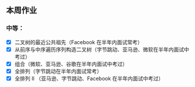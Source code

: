 ## 本周作业

### 中等：
- [X] 二叉树的最近公共祖先（Facebook 在半年内面试常考）
- [X]  从前序与中序遍历序列构造二叉树（字节跳动、亚马逊、微软在半年内面试中考过）
- [X]  组合（微软、亚马逊、谷歌在半年内面试中考过）
- [X]  全排列（字节跳动在半年内面试常考）
- [X]  全排列 II （亚马逊、字节跳动、Facebook 在半年内面试中考过）